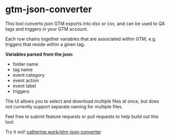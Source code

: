 # gtm-json-converter
This tool converts json GTM exports into xlsx or csv, and can be used to QA tags and triggers in your GTM account. 

Each row chains together variables that are associated within GTM, e.g. triggers that reside within a given tag.

**Variables parsed from the json:** 
* folder name
* tag name
* event category
* event action
* event label
* triggers

The UI allows you to select and download multiple files at once, but does not currently support separate naming for multiple files.

Feel free to submit feature requests or pull requests to help build out this tool.

Try it out! [catherine.work/gtm-json-converter](http://catherine.work/gtm-json-converter/)
